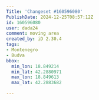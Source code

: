 ```yaml
---
Title: 'Changeset #160596080'
PublishDate: 2024-12-25T08:57:12Z
id: 160596080
user: dada24
comment: moving area
created_by: iD 2.30.4
tags:
- Montenegro
- Budva
bbox:
  min_lon: 18.849214
  min_lat: 42.2880971
  max_lon: 18.849613
  max_lat: 42.2883682

---
```

